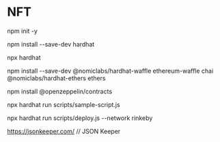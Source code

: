 # NFT
npm init -y

npm install --save-dev hardhat

npx hardhat

npm install --save-dev @nomiclabs/hardhat-waffle ethereum-waffle chai @nomiclabs/hardhat-ethers ethers

npm install @openzeppelin/contracts

npx hardhat run scripts/sample-script.js

npx hardhat run scripts/deploy.js --network rinkeby

 https://jsonkeeper.com/ // JSON Keeper
